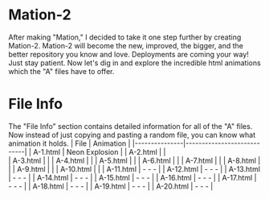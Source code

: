 # Mation-2
After making "Mation," I decided to take it one step further by creating Mation-2. Mation-2 will become the new, improved, the bigger, and the better repository you know and love. Deployments are coming your way! Just stay patient. Now let's dig in and explore the incredible html animations which the "A" files have to offer.
# File Info
The "File Info" section contains detailed information for all of the "A" files.
Now instead of just copying and pasting a random file, you can know what animation it holds.
| File          | Animation                  |
|---------------|----------------------------|
| A-1.html      | Neon Explosion             |
| A-2.html      |                            |   
| A-3.html      |                            |
| A-4.html      |                            |
| A-5.html      |                            |
| A-6.html      |                            |
| A-7.html      |                            |
| A-8.html      |                            |
| A-9.html      |                            |
| A-10.html     |                            |
| A-11.html     |   - - -                    |
| A-12.html     |   - - -                    |
| A-13.html     |   - - -                    |
| A-14.html     |   - - -                    |
| A-15.html     |   - - -                    |
| A-16.html     |   - - -                    |
| A-17.html     |   - - -                    |
| A-18.html     |   - - -                    |
| A-19.html     |   - - -                    |
| A-20.html     |   - - -                    |
